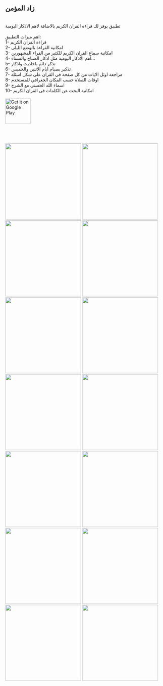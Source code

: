 ## زاد المؤمن
</br>تطبيق يوفر لك قراءة القران الكريم بالاضافة لاهم الاذكار اليومية
</br></br>اهم ميزات التطبيق:
</br>1- قراءة القران الكريم
</br>2- امكانية القراءة بالوضع الليلي
</br>3- امكانية سماع القران الكريم للكثير من القراء المشهورين
</br>4- اهم الاذكار اليومية مثل اذكار الصباح والمساء...
</br>5- تذكر دائم باحاديث واذكار 
</br>6- تذكير بصيام ايام الاثنين والخميس
</br>7- مراجعة اوئل الايات من كل صفحة في القران على شكل اسئلة
</br>8- اوقات الصلاة حسب المكان الجغرافي للمستخدم
</br>9- اسماء الله الحسنى مع الشرح
</br>10- امكانية البحث عن الكلمات في القران الكريم
</br></br>
<a href="#">
  <img src="https://play.google.com/intl/en_us/badges/images/generic/en_badge_web_generic.png" alt="Get it on Google Play" height="80">
</a>

</br></br>
<div display: flex>
  <img src="https://user-images.githubusercontent.com/96287253/236660505-5055479c-42b6-47d8-a2c5-29c3dc64dbf1.png"width="240 >
  <img src="https://user-images.githubusercontent.com/96287253/236660509-7034163e-e001-4a9d-ad9e-17e9a314bf83.png" width="240" >
  <img src="https://user-images.githubusercontent.com/96287253/236660510-e18bcf0f-924d-4d99-bf42-691018cfe931.png" width="240" >
  <img src="https://user-images.githubusercontent.com/96287253/236660512-e56349b3-0fec-455e-9faa-970b33e806b7.png" width="240" >
  <img src="https://user-images.githubusercontent.com/96287253/236660513-7c4628af-a0ed-4e1e-968f-9505137fe25a.png" width="240" >
  <img src="https://user-images.githubusercontent.com/96287253/236660514-d5f488dc-ad1f-4558-864b-4a5326876348.png" width="240" >
  <img src="https://user-images.githubusercontent.com/96287253/236660516-5c652431-0954-4792-99aa-0cbaf05cd699.png" width="240" >
  <img src="https://user-images.githubusercontent.com/96287253/236660517-572f3bb9-549f-409e-afa3-fa0b658db863.png" width="240" >
  <img src="https://user-images.githubusercontent.com/96287253/236660519-09517895-19d9-4858-b209-bb08f3e750da.png" width="240" >
  <img src="https://user-images.githubusercontent.com/96287253/236660521-6c7191da-3fa4-4e2f-bc53-31bd81211756.png" width="240" >
  <img src="https://user-images.githubusercontent.com/96287253/236660522-9b094e57-7f2c-4435-9020-d09324f3256d.png" width="240" >
  <img src="https://user-images.githubusercontent.com/96287253/236660523-28f10df5-c054-42bc-96ae-4252d443865b.png" width="240" >
  <img src="https://user-images.githubusercontent.com/96287253/236660524-9616af3f-82a3-4bf2-99e1-7ce25dd0273b.png" width="240" >
  <img src="https://user-images.githubusercontent.com/96287253/236660525-39d3a6d7-9db4-4e79-b452-b8a4ddade266.png" width="240" >
  <img src="https://user-images.githubusercontent.com/96287253/236660527-56a0ef23-f852-4a3f-abbe-9989dde928a8.png" width="240" >
</div>






